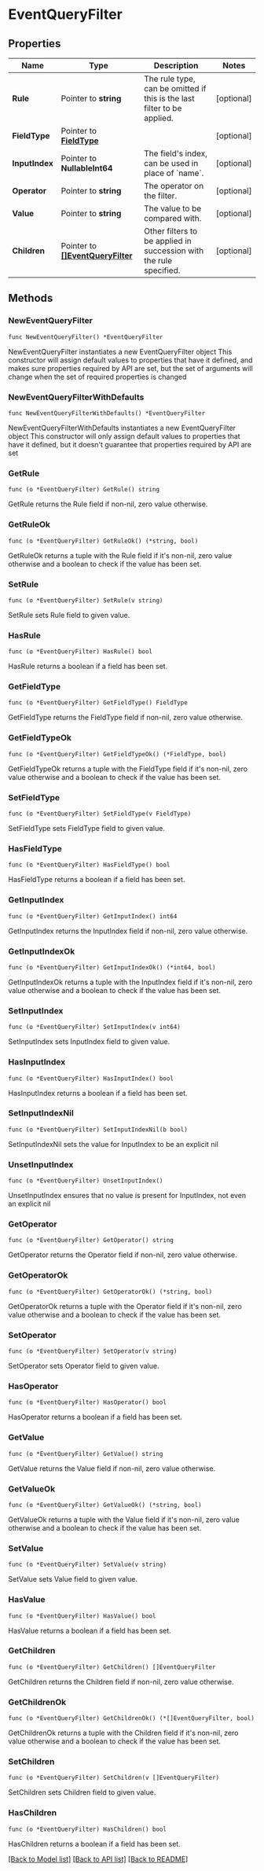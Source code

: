 # EventQueryFilter

## Properties

Name | Type | Description | Notes
------------ | ------------- | ------------- | -------------
**Rule** | Pointer to **string** | The rule type, can be omitted if this is the last filter to be applied. | [optional] 
**FieldType** | Pointer to [**FieldType**](FieldType.md) |  | [optional] 
**InputIndex** | Pointer to **NullableInt64** | The field&#39;s index, can be used in place of &#x60;name&#x60;. | [optional] 
**Operator** | Pointer to **string** | The operator on the filter. | [optional] 
**Value** | Pointer to **string** | The value to be compared with. | [optional] 
**Children** | Pointer to [**[]EventQueryFilter**](EventQueryFilter.md) | Other filters to be applied in succession with the rule specified. | [optional] 

## Methods

### NewEventQueryFilter

`func NewEventQueryFilter() *EventQueryFilter`

NewEventQueryFilter instantiates a new EventQueryFilter object
This constructor will assign default values to properties that have it defined,
and makes sure properties required by API are set, but the set of arguments
will change when the set of required properties is changed

### NewEventQueryFilterWithDefaults

`func NewEventQueryFilterWithDefaults() *EventQueryFilter`

NewEventQueryFilterWithDefaults instantiates a new EventQueryFilter object
This constructor will only assign default values to properties that have it defined,
but it doesn't guarantee that properties required by API are set

### GetRule

`func (o *EventQueryFilter) GetRule() string`

GetRule returns the Rule field if non-nil, zero value otherwise.

### GetRuleOk

`func (o *EventQueryFilter) GetRuleOk() (*string, bool)`

GetRuleOk returns a tuple with the Rule field if it's non-nil, zero value otherwise
and a boolean to check if the value has been set.

### SetRule

`func (o *EventQueryFilter) SetRule(v string)`

SetRule sets Rule field to given value.

### HasRule

`func (o *EventQueryFilter) HasRule() bool`

HasRule returns a boolean if a field has been set.

### GetFieldType

`func (o *EventQueryFilter) GetFieldType() FieldType`

GetFieldType returns the FieldType field if non-nil, zero value otherwise.

### GetFieldTypeOk

`func (o *EventQueryFilter) GetFieldTypeOk() (*FieldType, bool)`

GetFieldTypeOk returns a tuple with the FieldType field if it's non-nil, zero value otherwise
and a boolean to check if the value has been set.

### SetFieldType

`func (o *EventQueryFilter) SetFieldType(v FieldType)`

SetFieldType sets FieldType field to given value.

### HasFieldType

`func (o *EventQueryFilter) HasFieldType() bool`

HasFieldType returns a boolean if a field has been set.

### GetInputIndex

`func (o *EventQueryFilter) GetInputIndex() int64`

GetInputIndex returns the InputIndex field if non-nil, zero value otherwise.

### GetInputIndexOk

`func (o *EventQueryFilter) GetInputIndexOk() (*int64, bool)`

GetInputIndexOk returns a tuple with the InputIndex field if it's non-nil, zero value otherwise
and a boolean to check if the value has been set.

### SetInputIndex

`func (o *EventQueryFilter) SetInputIndex(v int64)`

SetInputIndex sets InputIndex field to given value.

### HasInputIndex

`func (o *EventQueryFilter) HasInputIndex() bool`

HasInputIndex returns a boolean if a field has been set.

### SetInputIndexNil

`func (o *EventQueryFilter) SetInputIndexNil(b bool)`

 SetInputIndexNil sets the value for InputIndex to be an explicit nil

### UnsetInputIndex
`func (o *EventQueryFilter) UnsetInputIndex()`

UnsetInputIndex ensures that no value is present for InputIndex, not even an explicit nil
### GetOperator

`func (o *EventQueryFilter) GetOperator() string`

GetOperator returns the Operator field if non-nil, zero value otherwise.

### GetOperatorOk

`func (o *EventQueryFilter) GetOperatorOk() (*string, bool)`

GetOperatorOk returns a tuple with the Operator field if it's non-nil, zero value otherwise
and a boolean to check if the value has been set.

### SetOperator

`func (o *EventQueryFilter) SetOperator(v string)`

SetOperator sets Operator field to given value.

### HasOperator

`func (o *EventQueryFilter) HasOperator() bool`

HasOperator returns a boolean if a field has been set.

### GetValue

`func (o *EventQueryFilter) GetValue() string`

GetValue returns the Value field if non-nil, zero value otherwise.

### GetValueOk

`func (o *EventQueryFilter) GetValueOk() (*string, bool)`

GetValueOk returns a tuple with the Value field if it's non-nil, zero value otherwise
and a boolean to check if the value has been set.

### SetValue

`func (o *EventQueryFilter) SetValue(v string)`

SetValue sets Value field to given value.

### HasValue

`func (o *EventQueryFilter) HasValue() bool`

HasValue returns a boolean if a field has been set.

### GetChildren

`func (o *EventQueryFilter) GetChildren() []EventQueryFilter`

GetChildren returns the Children field if non-nil, zero value otherwise.

### GetChildrenOk

`func (o *EventQueryFilter) GetChildrenOk() (*[]EventQueryFilter, bool)`

GetChildrenOk returns a tuple with the Children field if it's non-nil, zero value otherwise
and a boolean to check if the value has been set.

### SetChildren

`func (o *EventQueryFilter) SetChildren(v []EventQueryFilter)`

SetChildren sets Children field to given value.

### HasChildren

`func (o *EventQueryFilter) HasChildren() bool`

HasChildren returns a boolean if a field has been set.


[[Back to Model list]](../README.md#documentation-for-models) [[Back to API list]](../README.md#documentation-for-api-endpoints) [[Back to README]](../README.md)


